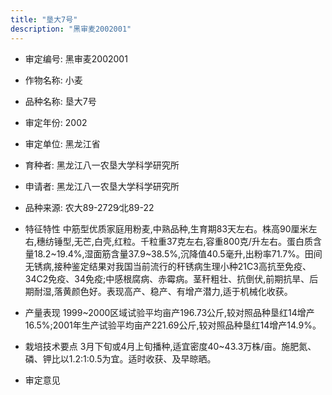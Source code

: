 ```yaml
---
title: "垦大7号"
description: "黑审麦2002001"
---
```

* 审定编号:  黑审麦2002001

*  作物名称:  小麦

*  品种名称:  垦大7号

*  审定年份:  2002

*  审定单位:  黑龙江省

* 育种者:  黑龙江八一农垦大学科学研究所

*  申请者:  黑龙江八一农垦大学科学研究所

*  品种来源:  农大89-2729∕北89-22

*  特征特性
中筋型优质家庭用粉麦,中熟品种,生育期83天左右。株高90厘米左右,穗纺锤型,无芒,白壳,红粒。千粒重37克左右,容重800克/升左右。蛋白质含量18.2~19.4%,湿面筋含量37.9~38.5%,沉降值40.5毫升,出粉率71.7%。田间无锈病,接种鉴定结果对我国当前流行的秆锈病生理小种21C3高抗至免疫、34C2免疫、34免疫;中感根腐病、赤霉病。茎秆粗壮、抗倒伏,前期抗旱、后期耐湿,落黄颜色好。表现高产、稳产、有增产潜力,适于机械化收获。

*  产量表现
1999~2000区域试验平均亩产196.73公斤,较对照品种垦红14增产16.5%;2001年生产试验平均亩产221.69公斤,较对照品种垦红14增产14.9%。

*  栽培技术要点
3月下旬或4月上旬播种,适宜密度40~43.3万株/亩。施肥氮、磷、钾比以1.2∶1∶0.5为宜。适时收获、及早晾晒。

*  审定意见

